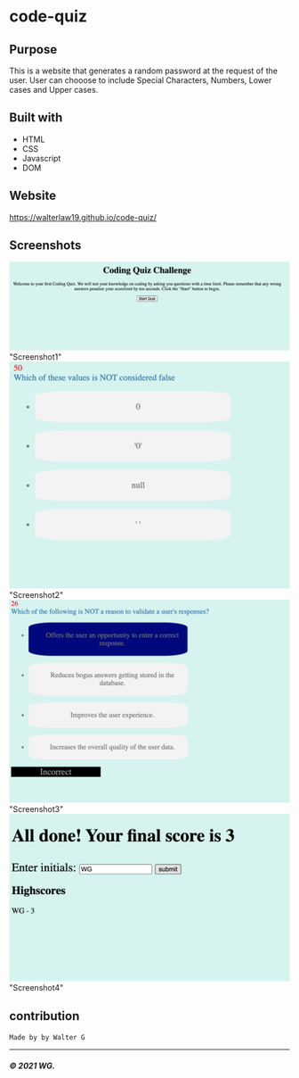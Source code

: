 # code-quiz

## Purpose
This is a website that generates a random password at the request of the user. User can chooose to include Special Characters, Numbers, Lower cases and Upper cases.

## Built with
* HTML
* CSS
* Javascript
* DOM

## Website

https://walterlaw19.github.io/code-quiz/

## Screenshots

![](Readme-images/screenshot1.PNG) "Screenshot1"
![](Readme-images/screenshot2.PNG) "Screenshot2"
![](Readme-images/screenshot3.PNG) "Screenshot3"
![](Readme-images/screenshot4.PNG) "Screenshot4"

## contribution
```
Made by by Walter G
```

---
##### © 2021 WG.